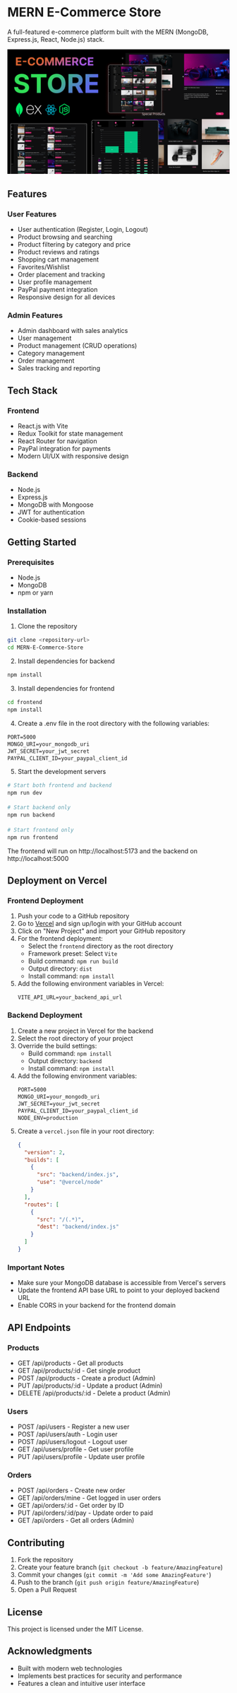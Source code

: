 # MERN E-Commerce Store

A full-featured e-commerce platform built with the MERN (MongoDB, Express.js, React, Node.js) stack.

![E-Commerce Store](thumb.png)

## Features

### User Features
- User authentication (Register, Login, Logout)
- Product browsing and searching
- Product filtering by category and price
- Product reviews and ratings
- Shopping cart management
- Favorites/Wishlist
- Order placement and tracking
- User profile management
- PayPal payment integration
- Responsive design for all devices

### Admin Features
- Admin dashboard with sales analytics
- User management
- Product management (CRUD operations)
- Category management
- Order management
- Sales tracking and reporting

## Tech Stack

### Frontend
- React.js with Vite
- Redux Toolkit for state management
- React Router for navigation
- PayPal integration for payments
- Modern UI/UX with responsive design

### Backend
- Node.js
- Express.js
- MongoDB with Mongoose
- JWT for authentication
- Cookie-based sessions

## Getting Started

### Prerequisites
- Node.js
- MongoDB
- npm or yarn

### Installation

1. Clone the repository
```bash
git clone <repository-url>
cd MERN-E-Commerce-Store
```

2. Install dependencies for backend
```bash
npm install
```

3. Install dependencies for frontend
```bash
cd frontend
npm install
```

4. Create a .env file in the root directory with the following variables:
```env
PORT=5000
MONGO_URI=your_mongodb_uri
JWT_SECRET=your_jwt_secret
PAYPAL_CLIENT_ID=your_paypal_client_id
```

5. Start the development servers
```bash
# Start both frontend and backend
npm run dev

# Start backend only
npm run backend

# Start frontend only
npm run frontend
```

The frontend will run on http://localhost:5173 and the backend on http://localhost:5000

## Deployment on Vercel

### Frontend Deployment
1. Push your code to a GitHub repository
2. Go to [Vercel](https://vercel.com) and sign up/login with your GitHub account
3. Click on "New Project" and import your GitHub repository
4. For the frontend deployment:
   - Select the `frontend` directory as the root directory
   - Framework preset: Select `Vite`
   - Build command: `npm run build`
   - Output directory: `dist`
   - Install command: `npm install`
5. Add the following environment variables in Vercel:
   ```
   VITE_API_URL=your_backend_api_url
   ```

### Backend Deployment
1. Create a new project in Vercel for the backend
2. Select the root directory of your project
3. Override the build settings:
   - Build command: `npm install`
   - Output directory: `backend`
   - Install command: `npm install`
4. Add the following environment variables:
   ```
   PORT=5000
   MONGO_URI=your_mongodb_uri
   JWT_SECRET=your_jwt_secret
   PAYPAL_CLIENT_ID=your_paypal_client_id
   NODE_ENV=production
   ```
5. Create a `vercel.json` file in your root directory:
   ```json
   {
     "version": 2,
     "builds": [
       {
         "src": "backend/index.js",
         "use": "@vercel/node"
       }
     ],
     "routes": [
       {
         "src": "/(.*)",
         "dest": "backend/index.js"
       }
     ]
   }
   ```

### Important Notes
- Make sure your MongoDB database is accessible from Vercel's servers
- Update the frontend API base URL to point to your deployed backend URL
- Enable CORS in your backend for the frontend domain

## API Endpoints

### Products
- GET /api/products - Get all products
- GET /api/products/:id - Get single product
- POST /api/products - Create a product (Admin)
- PUT /api/products/:id - Update a product (Admin)
- DELETE /api/products/:id - Delete a product (Admin)

### Users
- POST /api/users - Register a new user
- POST /api/users/auth - Login user
- POST /api/users/logout - Logout user
- GET /api/users/profile - Get user profile
- PUT /api/users/profile - Update user profile

### Orders
- POST /api/orders - Create new order
- GET /api/orders/mine - Get logged in user orders
- GET /api/orders/:id - Get order by ID
- PUT /api/orders/:id/pay - Update order to paid
- GET /api/orders - Get all orders (Admin)

## Contributing

1. Fork the repository
2. Create your feature branch (`git checkout -b feature/AmazingFeature`)
3. Commit your changes (`git commit -m 'Add some AmazingFeature'`)
4. Push to the branch (`git push origin feature/AmazingFeature`)
5. Open a Pull Request

## License

This project is licensed under the MIT License.

## Acknowledgments

- Built with modern web technologies
- Implements best practices for security and performance
- Features a clean and intuitive user interface
